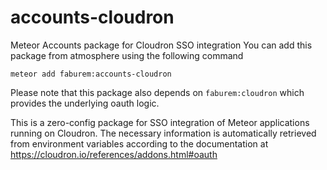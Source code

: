 # accounts-cloudron
Meteor Accounts package for Cloudron SSO integration
You can add this package from atmosphere using the following command

`meteor add faburem:accounts-cloudron`

Please note that this package also depends on `faburem:cloudron` which provides the underlying oauth logic.

This is a zero-config package for SSO integration of Meteor applications running on Cloudron. The necessary information is automatically retrieved from environment variables according to the documentation at https://cloudron.io/references/addons.html#oauth
